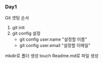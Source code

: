 ### Day1
Git 셋팅 순서
1. git init 
2. git config 설정
    - git config user.name "설정할 이름"
    - git config user.email "설정할 이메일"

mkdir로 폴더 생성 
touch Readme.md로 파일 생성     
